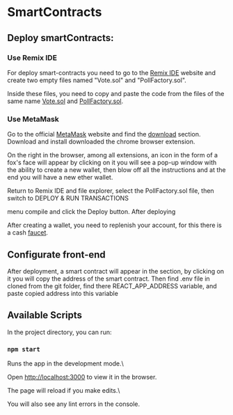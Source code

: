 
# SmartContracts

## Deploy smartContracts:

### Use Remix IDE

For deploy smart-contracts you need to go to the [Remix IDE](http://remix.ethereum.org/) website and create two empty files named "Vote.sol" and "PollFactory.sol".

Inside these files, you need to copy and paste the code from the files of the same name [Vote.sol](https://github.com/482solutions/SmartContract-Poll/blob/master/contracts/Vote.sol) and [PollFactory.sol](https://github.com/5482solutions/SmartContract-Poll/blob/master/contracts/PollFactory.sol).

### Use MetaMask

Go to the official [MetaMask](https://metamask.io/) website and find the [download](https://metamask.io/download.html) section. Download and install downloaded the chrome browser extension.

On the right in the browser, among all extensions, an icon in the form of a fox's face will appear by clicking on it you will see a pop-up window with the ability to create a new wallet, then blow off all the instructions and at the end you will have a new ether wallet.

Return to Remix IDE and file explorer, select the PollFactory.sol file, then switch to DEPLOY & RUN TRANSACTIONS

menu compile and click the Deploy button. After deploying

After creating a wallet, you need to replenish your account, for this there is a cash [faucet](http://remix.ethereum.org/).

## Configurate front-end

After deployment, a smart contract will appear in the section, by clicking on it you will copy the address of the smart contract. Then find .env file in cloned from the git folder, find there REACT_APP_ADDRESS variable, and paste copied address into this variable


  

## Available Scripts

  

In the project directory, you can run:

  

### `npm start`

  

Runs the app in the development mode.\

Open [http://localhost:3000](http://localhost:3000) to view it in the browser.

  

The page will reload if you make edits.\

You will also see any lint errors in the console.